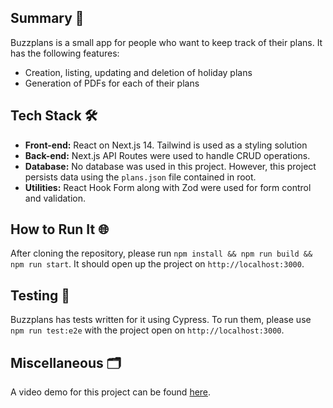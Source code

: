 ## Summary 📑

Buzzplans is a small app for people who want to keep track of their plans. It has the following features:

- Creation, listing, updating and deletion of holiday plans
- Generation of PDFs for each of their plans

## Tech Stack 🛠️

- **Front-end:** React on Next.js 14. Tailwind is used as a styling solution
- **Back-end:** Next.js API Routes were used to handle CRUD operations.
- **Database:** No database was used in this project. However, this project persists data using the `plans.json` file contained in root.
- **Utilities:** React Hook Form along with Zod were used for form control and validation.

## How to Run It 🌐

After cloning the repository, please run `npm install && npm run build && npm run start`. It should open up the project on `http://localhost:3000`.

## Testing 🧪

Buzzplans has tests written for it using Cypress. To run them, please use `npm run test:e2e` with the project open on `http://localhost:3000`.

## Miscellaneous 🗂️

A video demo for this project can be found [here](https://www.loom.com/share/e5d83ac976054c708b1f88117d16b768).
